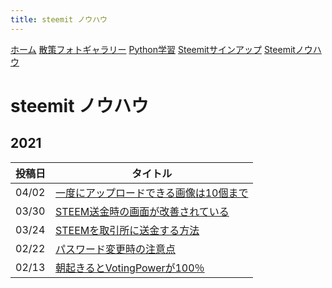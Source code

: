 ```yaml
---
title: steemit ノウハウ
---
```


[ホーム](./) [散策フォトギャラリー](./photogarally.html) [Python学習](./python.html) [Steemitサインアップ](./steemitsignup.html) [Steemitノウハウ](./steemittips.html)

# steemit ノウハウ

## 2021

|投稿日|タイトル|
|--|---|
|04/02|[一度にアップロードできる画像は10個まで](https://steemit.com/hive-161179/@yasu/6hdcym-10)|
|03/30|[STEEM送金時の画面が改善されている](https://steemit.com/hive-161179/@yasu/2pys4w-steem)|
|03/24|[STEEMを取引所に送金する方法](https://steemit.com/japanese/@yasu/pcj9k-steem)|
|02/22|[パスワード変更時の注意点](https://steemit.com/japanese/@yasu/3syqm6)|
|02/13|[朝起きるとVotingPowerが100％](https://steemit.com/japanese/@yasu/votingpower-100)|


